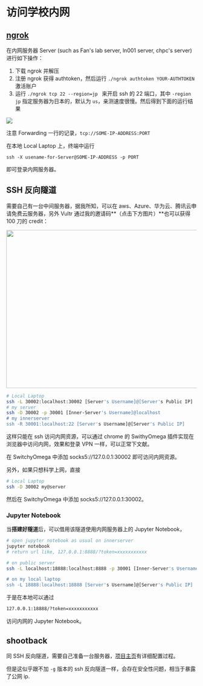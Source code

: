 # 访问学校内网

## [ngrok](https://ngrok.com/)

在内网服务器 Server (such as Fan's lab server, ln001 server, chpc's server)进行如下操作：

1. 下载 ngrok 并解压
2. 注册 ngrok 获得 authtoken，然后运行 `./ngrok authtoken YOUR-AUTHTOKEN` 激活账户
3. 运行 `./ngrok tcp 22 --region=jp ` 来开启 ssh 的 22 端口，其中 `-region jp` 指定服务器为日本的，默认为 `us`，亲测速度很慢。然后得到下面的运行结果

![](ngrok.png)

注意 Forwarding 一行的记录，`tcp://SOME-IP-ADDRESS:PORT`

在本地 Local Laptop 上，终端中运行

```shell
ssh -X usename-for-Server@SOME-IP-ADDRESS -p PORT
```

即可登录内网服务器。

## SSH 反向隧道

需要自己有一台中间服务器，据我所知，可以在 aws、Azure、华为云、腾讯云申请免费云服务器，另外 Vultr 通过我的邀请码**（点击下方图片）**也可以获得 100 刀的 credit：

<a href="https://www.vultr.com/?ref=8436899-6G"><img src="https://www.vultr.com/media/banners/banner_800x418.png" width="800" height="418"></a>

```bash
# Local Laptop
ssh -L 30002:localhost:30002 [Server's Username]@[Server's Public IP]
# my server
ssh -D 30002 -p 30001 [Inner-Server's Username]@localhost
# my innerserver
ssh -R 30001:localhost:22 [Server's Username]@[Server's Public IP]
```

这样只能在 ssh 访问内网资源，可以通过 chrome 的 SwithyOmega 插件实现在浏览器中访问内网，效果和登录 VPN 一样，可以正常下文献。

在 SwitchyOmega 中添加 socks5://127.0.0.1:30002 即可访问内网资源。

另外，如果只想科学上网，直接

```bash
# Local Laptop
ssh -D 30002 my@server
```

然后在 SwitchyOmega 中添加 socks5://127.0.0.1:30002。

### Jupyter Notebook

当**搭建好隧道**后，可以借用该隧道使用内网服务器上的 Jupyter Notebook，

```bash
# open jupyter notebook as usual on innerserver
jupyter notebook
# return url like, 127.0.0.1:8888/?token=xxxxxxxxxxx

# on public server
ssh -L localhost:18888:localhost:8888 -p 30001 [Inner-Server's Username]@localhost

# on my local laptop
ssh -L 18888:localhost:18888 [Server's Username]@[Server's Public IP]
```

于是在本地可以通过 

```bash
127.0.0.1:18888/?token=xxxxxxxxxxx
```

访问内网的 Jupyter Notebook。

## shootback

同 SSH 反向隧道，需要自己准备一台服务器，[项目主页](https://github.com/aploium/shootback)有详细配置过程。

但是这似乎跟不加 `-g` 版本的 ssh 反向隧道一样，会存在安全性问题，相当于暴露了公网 ip. 

